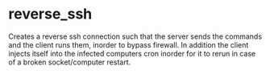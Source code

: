 # reverse_ssh
Creates a reverse ssh connection such that the server sends the commands and the client runs them, inorder to bypass firewall.
In addition the client injects itself into the infected computers cron inorder for it to rerun in case of a broken socket/computer restart.
